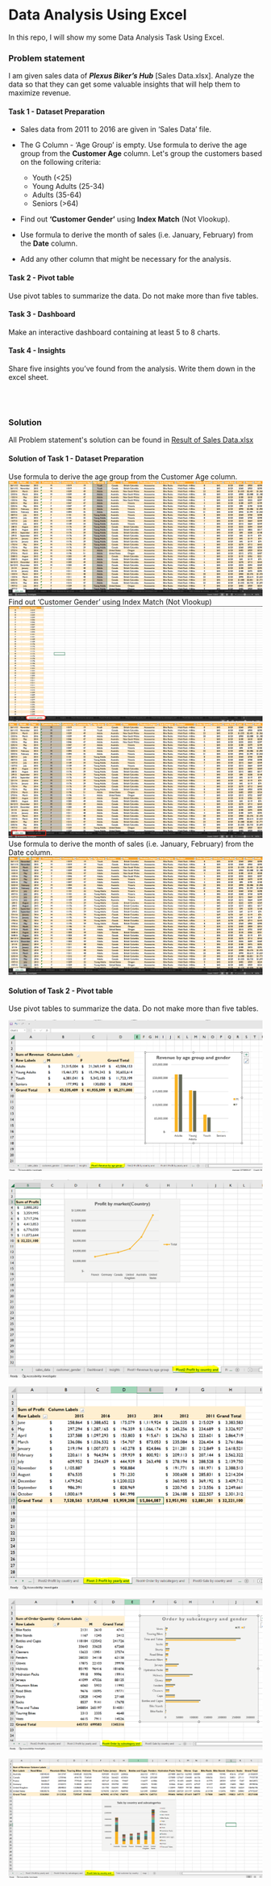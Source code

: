 # Data Analysis Using Excel
 In this repo, I will show my some Data Analysis Task Using Excel.

 ### Problem statement

I am given sales data of ***Plexus Biker’s Hub*** [Sales Data.xlsx]. Analyze the data so that they can get some valuable insights that will help them to maximize revenue. 


#### Task 1 - Dataset Preparation
- Sales data from 2011 to 2016 are given in ‘Sales Data’ file. 
- The G Column - ‘Age Group’ is empty. Use formula to derive the age group from the **Customer Age** column. Let's group the customers based on the following criteria:
  
  - Youth (<25)
  - Young Adults (25-34)
  - Adults (35-64)
  - Seniors (>64)
  
- Find out **‘Customer Gender’** using **Index Match** (Not Vlookup).  
- Use formula to derive the month of sales (i.e. January, February) from the **Date** column.
- Add any other column that might be necessary for the analysis. 

#### Task 2 - Pivot table 
Use pivot tables to summarize the data. Do not make more than five tables. 

#### Task 3 - Dashboard
Make an interactive dashboard containing at least 5 to 8 charts. 

#### Task 4 - Insights
Share five insights you’ve found from the analysis. Write them down in the excel sheet.   

<br>
<br>

### Solution

All Problem statement's solution can be found in [Result of Sales Data.xlsx](https://github.com/mdforhadcse/Data_Analysis_Using_Excel/blob/main/Result%20of%20Sales%20Data.xlsx)
<br>

#### Solution of Task 1 - Dataset Preparation
Use formula to derive the age group from the Customer Age column.<br>
![Use formula to derive the age group from the Customer Age column.](https://github.com/mdforhadcse/Data_Analysis_Using_Excel/blob/main/images/Task%201/1.%20Age%20Group.png "Age group")
Find out ‘Customer Gender’ using Index Match (Not Vlookup)<br>
![Finding out ‘Customer Gender’ using Index Match (Not Vlookup)](https://github.com/mdforhadcse/Data_Analysis_Using_Excel/blob/main/images/Task%201/2.%20Customer%20Gender%20sheet.png "Customer Gender sheet") 
<br>
![After Finding ‘Customer Gender’ using Index Match](https://github.com/mdforhadcse/Data_Analysis_Using_Excel/blob/main/images/Task%201/2.%20Customer%20Gender.png "Customer Gender")
<br>
Use formula to derive the month of sales (i.e. January, February) from the Date column.<br>
![Using formula to derive the month of sales](https://github.com/mdforhadcse/Data_Analysis_Using_Excel/blob/main/images/Task%201/3.%20Month%20of%20Sales.png "Month of Sales")
<br>

#### Solution of Task 2 - Pivot table 
Use pivot tables to summarize the data. Do not make more than five tables.

![Pivot-1 Image](https://github.com/mdforhadcse/Data_Analysis_Using_Excel/blob/main/images/Task%202/Pivot-1.PNG "Pivot-1 Image")

![Pivot-2 Image](https://github.com/mdforhadcse/Data_Analysis_Using_Excel/blob/main/images/Task%202/Pivot-2.PNG "Pivot-2 Image")

![Pivot-3 Image](https://github.com/mdforhadcse/Data_Analysis_Using_Excel/blob/main/images/Task%202/Pivot-3.PNG "Pivot-3 Image")

![Pivot-4 Image](https://github.com/mdforhadcse/Data_Analysis_Using_Excel/blob/main/images/Task%202/Pivot-4.PNG "Pivot-4 Image")

![Pivot-5 Image](https://github.com/mdforhadcse/Data_Analysis_Using_Excel/blob/main/images/Task%202/Pivot-5.PNG "Pivot-5 Image")

